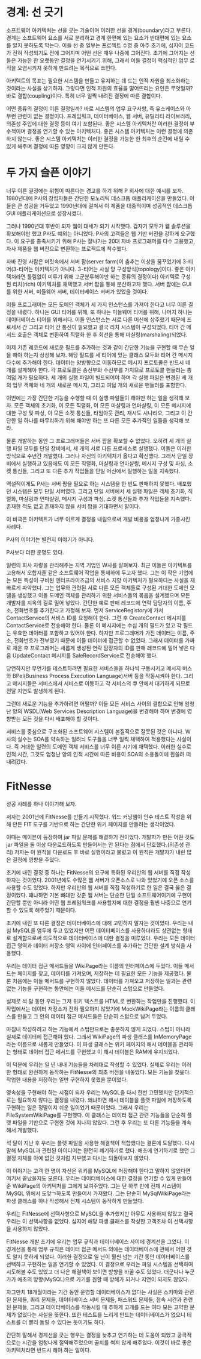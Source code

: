 # **경계: 선 긋기**  
소프트웨어 아키텍처는 선을 긋는 기술이며 이러한 선을 경계(boundary)라고 부른다. 경계는 소프트웨어 요소를 서로 분리하고 경계 한편에 있는 요소가 
반대편에 있는 요소를 알지 못하도록 막는다. 이들 선 중 일부는 프로젝트 수명 중 아주 초기에, 심지어 코드가 전혀 작성되기도 전에 그어지며 어떤 선은 
매우 나중에 그어진다. 초기에 그어지는 선들은 가능한 한 오랫동안 결정을 연기시키기 위해, 그래서 이들 결정이 핵심적인 업무 로직을 오염시키지 못하게 
만드려는 목적으로 쓰인다.  
  
아키텍트의 목표는 필요한 시스템을 만들고 유지하는 데 드는 인적 자원을 최소화하는 것이라는 사실을 상기하자. 그렇다면 인적 자원의 효율을 떨어뜨리는 
요인은 무엇일까? 바로 결합(coupling)이다. 특히 너무 일찍 내려진 결정에 따른 결합이다.  
  
어떤 종류의 결정이 이른 결정일까? 바로 시스템의 업무 요구사항, 즉 유스케이스와 아무런 관련이 없는 결정이다. 프레임워크, 데이터베이스, 웹 서버, 
유틸리티 라이브러리, 의존성 주입에 대한 결정 등이 여기 포함된다. 좋은 시스템 아키텍처란 이러한 결정이 부수적이며 결정을 연기할 수 있는 아키텍처다. 
좋은 시스템 아키텍처는 이런 결정에 의존하지 않는다. 좋은 시스템 아키텍처는 이러한 결정을 가능한 한 최후의 순간에 내릴 수 있게 해주며 결정에 따른 
영향이 크지 않게 만든다.  
  
# **두 가지 슬픈 이야기**  
너무 이른 결정에는 위험이 따른다는 경고를 하기 위해 P 회사에 대한 예시를 보자. 1980년대에 P사의 창립자들은 간단한 모노리틱 데스크톱 애플리케이션을 
만들었다. 이들은 큰 성공을 거두었고 1990년대에 걸쳐서 이 제품을 대중적이며 성공적인 데스크톱 GUI 애플리케이션으로 성장시켰다.  
  
그러나 1990년대 후반이 되자 웹이 대세가 되기 시작했다. 갑자기 모두가 웹 솔루션을 확보해야만 했고 P사도 예외는 아니었다. P사의 고객들은 웹 기반 
버전을 강하게 요구했다. 이 요구를 충족시키기 위해 P사는 잘나가는 20대 자바 프로그래머를 다수 고용했고, 자사 제품을 웹 버전으로 변환하는 프로젝트에 
착수했다.  
  
자바 진영 사람은 머릿속에서 서버 팜(server farm)이 춤추는 이상을 꿈꾸었기에 3-티어(3-티어는 아키텍처가 아니다. 3-티어는 사실 망 구성방식[topology]이다. 
좋은 아키텍처라면 틀림없이 미루기 위해 고군분투해야만 하는 종류의 결정이다) 아키텍로 구성된 리치(rich) 아키텍처를 채택했고 서버 팜을 통해 분산하고자 
했다. 서버 팜에는 GUI를 위한 서버, 미들웨어 서버, 데이터베이스 서버가 있었을 것이다.  
  
이들 프로그래머는 모든 도메인 객체가 세 가지 인스턴스를 가져야 한다고 너무 이른 결정을 내렸다. 하나는 GUI 티어를 위해, 또 하나는 미들웨어 티어를 
위해, 나머지 하나는 데이터베이스 티어를 위해서다. 이들 인스턴스는 서로 다른 머신에 상주했기 때문에 프로세서 간 그리고 티어 간 통신이 필요했고 결국 
리치 시스템이 구성되었다. 티어 간 메서드 호출은 객체로 변환하여 직렬화 한 후 회선을 통해 마샬링(marshaling)되었다.  
  
이제 기존 레코드에 새로운 필드를 추가하는 것과 같이 간단한 기능을 구현할 때 무슨 일을 해야 하는지 상상해 보자. 해당 필드를 세 티어에 있는 클래스 
모두와 티어 간 메시지 다수에 추가해야 한다. 데이터는 양방향으로 이동하므로 메시지 프로토콜은 반드시 네 개를 설계해야 한다. 각 프로토콜은 송신부와 
수신부를 가지므로 프로토콜 핸들러는 총 여덟 개가 필요하다. 세 개의 실행 파일이 빌드되어야 하며 각 실행 파일은 변경된 세 개의 업무 객체와 네 개의 새로운 
메시지, 그리고 여덟 개의 새로운 핸들러를 포함한다.  
  
이번에는 가장 간단한 기능을 수행할 때 이 실행 파일들이 해야만 하는 일을 생각해 보자. 모든 객체의 초기화, 이 모든 직렬화, 이 모든 마샬링과 언마샬링, 
이 모든 메시지에 대한 구성 및 파싱, 이 모든 소켓 통신들, 타임아웃 관리, 재시도 시나리오, 그리고 이 간단한 일 하나를 마무리하기 위해 해야만 하는 또 
다른 모든 추가적인 일들을 생각해 보라.  
  
물론 개발하는 동안 그 프로그래머들은 서버 팜을 확보할 수 없었다. 오히려 세 개의 실행 파일 모두를 단일 장비에서, 세 개의 서로 다른 프로세스로 실행했다. 
이들은 이러한 방식으로 수년간 개발했다. 그러나 자신의 아키텍처가 옳다고 확신했다. 그래서 단일 장비에서 실행하고 있음에도 이 모든 직렬화, 마샬링과 
언마샬링, 메시지 구성 및 파싱, 소켓 통신들, 그리고 또 다른 추가 작업들을 단일 머신에서 실행하는 일을 지속했다.  
  
역설적이게도 P사는 서버 팜을 필요로 하는 시스템을 한 번도 판매하지 못했다. 배포했던 시스템은 모두 단일 서버였다. 그리고 단일 서버에서 세 실행 파일은 
객체 초기화, 직렬화, 마샬링과 언마샬링, 메시지 구성과 파싱, 소켓 통신들과 추가 작업들을 지속했다. 존재한 적도 없고 존재하지 않을 서버 팜을 기대하면서 
말이다.  
  
이 비극은 아키텍트가 너무 이르게 결정을 내림으로써 개발 비용을 엄청나게 가중시킨 사례다.  
  
P사의 이야기는 별천지 이야기가 아니다.  
  
P사보다 더한 운명도 있다.  
  
일련의 회사 차량을 관리해주는 지역 기업인 W사를 살펴보자. 최근 이들은 아키텍트를 고용해서 오합지졸 같은 소프트웨어 작업을 통제하에 두고자 했다. 
그는 이 작은 기업에는 모든 특성이 구비된 엔터프라이즈급의 서비스 지향 아키텍처가 필요하다는 사실을 재빠르게 파악했다. 그는 업무와 관련된 서로 다른 
모든 객체들로 구성된 거대한 도메인 모델을 생성했고 이들 도메인 객체를 관리하기 위한 서비스들의 묶음을 설계했으며 모든 개발자를 지옥의 길로 밀어 넣았다. 
간단한 예로 판매 레코드에 연락 담당자의 이름, 주소, 전화번호를 추가한다고 가정해 보자. 먼저 ServiceRegistory에 가서 ContactService의 서비스 ID를 
요청해야 한다. 그런 후 CreateContact 메시지를 ContactService로 전송해야 한다. 물론 이 메시지에는 수십 개의 필드가 있고 각 필드는 유효한 데이터를 
포함하고 있어야 한다. 하지만 프로그래머가 가진 데이터는 이름, 주소, 전화번호가 전부였기 때문에 이들 데이터에 접근할 수 없었다. 그래서 데이터를 
가짜로 채운 후 프로그래머는 새롭게 생성된 연락 담장자의 ID를 판매 레코드에 밀어 넣은 다음 UpdateContact 메시지를 SaleRecordService로 전송해야 했다.  
  
당연하지만 무언가를 테스트하려면 필요한 서비스들을 하나씩 구동시키고 메시지 버스와 BPel(Business Process Execution Language)서버 등을 작동시켜야 한다. 
그리고 메시지들은 서비스에서 서비스로 이동하고 각 서비스의 큐 안에서 대기하게 되므로 전달 지연도 발생하게 된다.  
  
그런데 새로운 기능을 추가하려면 어떨까? 이들 모든 서비스 사이의 결합으로 인해 엄청난 양의 WSDL(Web Services Description Language)을 변경해야 하며 
변경에 영향받는 모든 것을 다시 배포해야 할 것이다.  
  
서비스를 중심으로 구조화된 소프트웨어 시스템이 본질적으로 잘못된 것은 아니다. W사의 실수는 SOA를 약속하는 일려늬 도구들을 너무 일찍 채택하여 적용했다는 
사실이다. 즉 거대한 일련의 도메인 객체 서비스를 너무 이른 시기에 채택했다. 이러한 실수로 인적 시간, 그것도 엄청난 양의 인적 시간에 따른 비용이 SOA의 
소용돌이에 휩쓸려 떠내려갔다.  
  
# **FitNesse**  
성공 사례를 하나 이야기해 보자.  
  
저자는 2001년에 FitNesse를 만들기 시작했다. 워드 커닝햄이 인수 테스트 작성을 위해 만든 FIT 도구를 기반으로 하는 간단한 위키 페이지를 만들려는 
생각이었다.  
  
이때는 메이븐이 등장하여 jar 파일 문제를 해결하기 전이었다. 개발자가 만든 어떤 것도 jar 파일을 둘 이상 다운로드하도록 만들어서는 안 된다는 점에서 
단호했다.(의존성 관리) 저자는 이 원칙을 다운로드 후 바로 실행이라고 불렀고 이 원칙은 개발자가 내린 많은 결정에 영향을 주었다.  
  
초기에 내린 결정 중 하나는 FitNesse의 요구에 특화된 우리만의 웹 서버를 직접 작성하자는 것이었다. 2001년에도 수많은 웹 서버가 오픈소스로 나와 
있었기에 오픈 소스를 사용할 수도 있었다. 하지만 우리만의 웹 서버를 직접 작성하기로 한 일은 결국 옳은 결정이었다. 왜냐하면 기본 뼈대만 갖춘 웹 서버는 
단순한 단일 소프트웨어이기에 구현이 간단할 뿐만 아니라 어떤 웹 프레임워크를 사용할지에 대한 결정을 훨씬 나중으로 연기할 수 있도록 해주었기 때문이다.  
  
초기에 내린 또 다른 결정은 데이터베이스에 대해 고민하지 말자는 것이었다. 우리는 내심 MySQL을 염두에 두고 있었지만 어떤 데이터베이스를 사용하더라도 
상관없는 형태로 설계함으로써 의도적으로 데이터베이스에 대한 결정을 미루었다. 우리는 모든 데이터 접근 영역과 데이터 저장소 영역 사이에 인터페이스를 
추가하는 간단한 설계 방식을 사용했다.  
  
우리는 데이터 접근 메서드들을 WikiPage라는 이름의 인터페이스에 두었다. 이들 메서드는 페이지를 찾고, 데이터를 가져오며, 저장하는 데 필요한 모든 기능을 
제공했다. 물론 처음에는 이들 메서드를 구현하지 않았다. 데이터를 가져오고 저장하는 일과는 관련 없는 기능을 구현하는 동안에는 이들 메서드를 단순히 
스텁으로 만들었다.  
  
실제로 석 달 동안 우리는 그저 위키 텍스트를 HTML로 변환하는 작업만을 진행했다. 이 작업에서는 데이터 저장소가 전혀 필요하지 않았기에 MockWikiPage라는 
이름의 클래스를 만들고 그 안의 데이터 접근 메서드들은 단순히 스텁으로 남겨 두었다.  
  
마침내 작성하려고 하는 기능에서 스텁만으로는 충분하지 않게 되었다. 스텁이 아니라 실제로 데이터에 접근해야 했다. 그래서 WikiPage의 파생 클래스를 
InMemoryPage라는 이름으로 새롭게 만들었다. 이 파생 클래스는 위키 페이지의 해시 테이블을 관리하는 형태로 데이터 접근 메서드를 구현했고 이 해시 
테이블은 RAM에 유지되었다.  
  
이 덕분에 우리는 일 년 내내 기능들을 차례대로 작성할 수 있었다. 실제로 우리는 이러한 형태로 완전하게 동작하는 FitNesse의 최초 버전을 내놓았다. 모든 기능을 
찾웄다. 작업한 내용을 저장하는 일만 구현하지 못했을 뿐이었다.  
  
영속성을 구현해야 하는 시점이 되자 우리는 MySQL을 다시 한번 고민했지만 단기적으로는 필요하지 않다는 결정을 내렸다. 왜냐하면 해시 테이블을 플랫 파일에 
저장하도록 구현하는 일은 정말이지 쉬운 일이었기 때문이었다. 그래서 우리는 FileSystemWikiPage를 구현했다. 이 클래스는 데이터 접근 관련 기능들을 
단순히 플랫 파일을 기반으로 구현한 것에 지나지 않았다. 그런 후 우리는 또 다른 기능들을 계속해서 개발했다.  
  
석 달이 지난 후 우리는 플랫 파일을 사용한 해결책이 적합했다는 결론에 도달했다. 다시 말해 MySQL과 관련된 아이디어는 완전히 폐기하기로 했다. 애초에 
연기하기로 했던 그 결정 자체를 아예 없던 것처럼 치부했고 다시는 되돌아보지 않았다.  
  
이 이야기는 고객 한 명이 자신은 위키를 MySQL에 저장해야 한다고 말하지 않았다면 여기서 끝났을지도 모른다. 우리는 데이터베이스에 대한 결정을 연기할 
수 있게 만들어 준 WikiPage의 아키텍처를 그에게 보여주었다. 그는 단 하루 만에 전체 시스템이 MySQL 위에서 도앚ㄱ하도록 만들어서 가져왔다. 그는 
단순히 MySqlWikiPage라는 파생 클래스를 하나 작성해서 전체 시스템이 동작하게 만들었다.  
  
우리는 FitNesse에 선택사항으로 MySQL을 추가했지만 아무도 사용하지 않았고 결국 우리는 이 선택사항을 없앴다. 심지어 해당 파생 클래스를 작성한 
고객조차 이 선택사항을 사용하지 않았다.  
  
FitNesse 개발 초기에 우리는 업무 규칙과 데이터베이스 사이에 경계선을 그었다. 이 경계선을 통해 업무 규칙은 데이터 접근 메서드 외에는 데이터베이스에 
관해서 어떤 것도 알지 못하게 되었다. 이러한 결정으로 일 년이 훨씬 넘는 기간 동안 데이터베이스를 선택하고 구현하는 일을 연기할 수 있었다. 이 결정으로 
우리는 파일 시스템을 선택하여 시도해볼 수도 있었고 더 나은 해결책이 보이면 방향을 바꿀 수도 있었다. 더군다나 누군가가 애초의 방향(MySQL)으로 
가기를 원할 때 방해가 되거나 지연이 되지도 않았다.  
  
자그만치 18개월이라는 기간 동안 운영할 데이터베이스가 없다는 사실은 스키마와 관련된 문제들, 쿼리 문제들, 데이터베이스 서버 문제들, 패스워드 문제들, 
접속 시간과 관련된 문제들, 그리고 데이터베이스를 작동시킬 때 추하게 고개를 드는 여타 모든 고약한 문제가 없었다는 사실을 뜻한다. 또한 테스트를 
느리게 만드는 데이터베이스가 없으니 테스트를 더 빨리 돌릴 수 있다는 뜻이기도 하다.  
  
간단히 말해서 경계선을 긋는 행우는 결정을 늦추고 연기하는 데 도움이 되었고 궁극적으로는 시간을 엄청나게 절약해주었으며 골치를 썩지 않게 해주었다. 
이것이 바로 좋은 아키텍처라면 반드시 해야 하는 일이다.  
  
